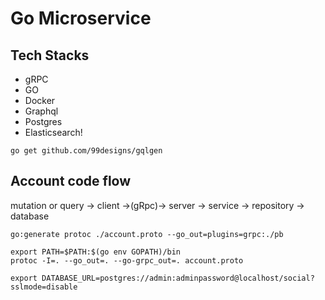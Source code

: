 #  Go Microservice 
## Tech Stacks
- gRPC
- GO
- Docker
- Graphql
- Postgres
- Elasticsearch!

```
go get github.com/99designs/gqlgen
```


## Account code flow
mutation or query → client →(gRpc)→ server → service → repository → database

```
go:generate protoc ./account.proto --go_out=plugins=grpc:./pb

export PATH=$PATH:$(go env GOPATH)/bin  
protoc -I=. --go_out=. --go-grpc_out=. account.proto

export DATABASE_URL=postgres://admin:adminpassword@localhost/social?sslmode=disable
```